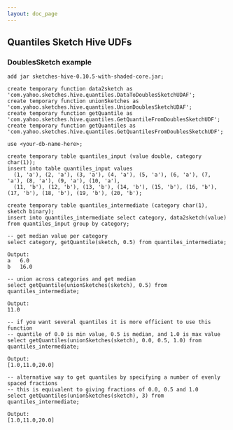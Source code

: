 ```yaml
---
layout: doc_page
---
```


## Quantiles Sketch Hive UDFs

### DoublesSketch example

    add jar sketches-hive-0.10.5-with-shaded-core.jar;
    
    create temporary function data2sketch as 'com.yahoo.sketches.hive.quantiles.DataToDoublesSketchUDAF';
    create temporary function unionSketches as 'com.yahoo.sketches.hive.quantiles.UnionDoublesSketchUDAF';
    create temporary function getQuantile as 'com.yahoo.sketches.hive.quantiles.GetQuantileFromDoublesSketchUDF';
    create temporary function getQuantiles as 'com.yahoo.sketches.hive.quantiles.GetQuantilesFromDoublesSketchUDF';

    use <your-db-name-here>;
    
    create temporary table quantiles_input (value double, category char(1));
    insert into table quantiles_input values
      (1, 'a'), (2, 'a'), (3, 'a'), (4, 'a'), (5, 'a'), (6, 'a'), (7, 'a'), (8, 'a'), (9, 'a'), (10, 'a'),
      (11, 'b'), (12, 'b'), (13, 'b'), (14, 'b'), (15, 'b'), (16, 'b'), (17, 'b'), (18, 'b'), (19, 'b'), (20, 'b');
    
    create temporary table quantiles_intermediate (category char(1), sketch binary);
    insert into quantiles_intermediate select category, data2sketch(value) from quantiles_input group by category;
    
    -- get median value per category
    select category, getQuantile(sketch, 0.5) from quantiles_intermediate;

    Output:
    a	6.0
    b	16.0

    -- union across categories and get median
    select getQuantile(unionSketches(sketch), 0.5) from quantiles_intermediate;

    Output:
    11.0

    -- if you want several quantiles it is more efficient to use this function
    -- quantile of 0.0 is min value, 0.5 is median, and 1.0 is max value
    select getQuantiles(unionSketches(sketch), 0.0, 0.5, 1.0) from quantiles_intermediate;

    Output:
    [1.0,11.0,20.0]

    -- alternative way to get quantiles by specifying a number of evenly spaced fractions
    -- this is equivalent to giving fractions of 0.0, 0.5 and 1.0
    select getQuantiles(unionSketches(sketch), 3) from quantiles_intermediate;

    Output:
    [1.0,11.0,20.0]
